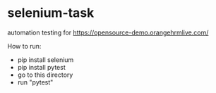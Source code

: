 # selenium-task
automation testing for https://opensource-demo.orangehrmlive.com/

How to run:
- pip install selenium
- pip install pytest
- go to this directory
- run "pytest"
